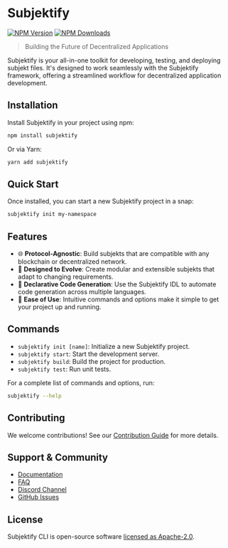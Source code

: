 # Subjektify

[![NPM Version](http://img.shields.io/npm/v/subjektify.svg?style=flat)](https://www.npmjs.org/package/subjektify)
[![NPM Downloads](https://img.shields.io/npm/dm/subjektify.svg?style=flat)](https://npmcharts.com/compare/subjektify?minimal=true)

> Building the Future of Decentralized Applications

Subjektify is your all-in-one toolkit for developing, testing, and deploying subjekt files. It's designed to work seamlessly with the Subjektify framework, offering a streamlined workflow for decentralized application development.

## Installation

Install Subjektify in your project using npm:

```bash
npm install subjektify
```

Or via Yarn:

```bash
yarn add subjektify
```

## Quick Start

Once installed, you can start a new Subjektify project in a snap:

```bash
subjektify init my-namespace
```

## Features

- 🌐 **Protocol-Agnostic**: Build subjekts that are compatible with any blockchain or decentralized network.
- 🧬 **Designed to Evolve**: Create modular and extensible subjekts that adapt to changing requirements.
- 📜 **Declarative Code Generation**: Use the Subjektify IDL to automate code generation across multiple languages.
- 🎉 **Ease of Use**: Intuitive commands and options make it simple to get your project up and running.

## Commands

- `subjektify init [name]`: Initialize a new Subjektify project.
- `subjektify start`: Start the development server.
- `subjektify build`: Build the project for production.
- `subjektify test`: Run unit tests.

For a complete list of commands and options, run:

```bash
subjektify --help
```

## Contributing

We welcome contributions! See our [Contribution Guide](CONTRIBUTING.md) for more details.

## Support & Community

- [Documentation](https://subjektify.dev/docs)
- [FAQ](https://subjektify.dev/docs/faq)
- [Discord Channel](https://discord.gg/subjektify)
- [GitHub Issues](https://github.com/subjektify/subjektify-cli/issues)

## License

Subjektify CLI is open-source software [licensed as Apache-2.0](LICENSE).
